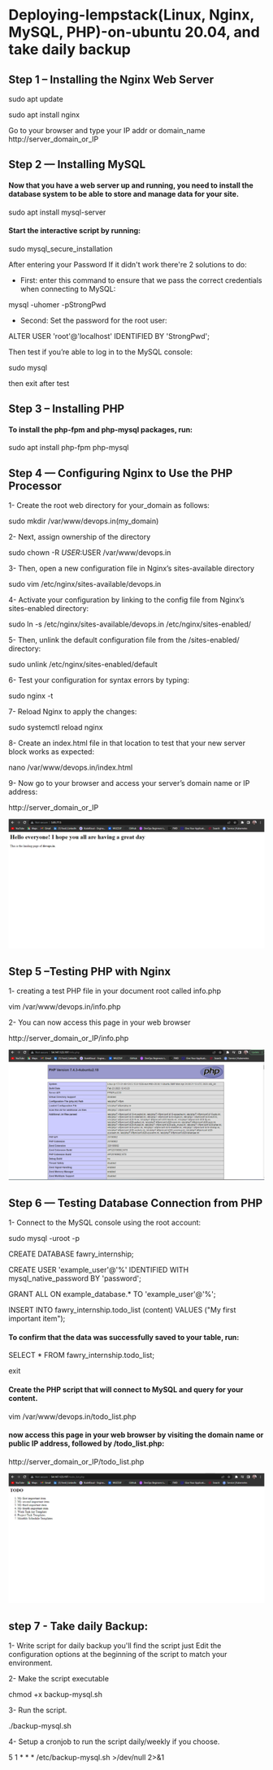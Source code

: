 # Deploying-lempstack(Linux, Nginx, MySQL, PHP)-on-ubuntu 20.04, and take daily backup

## Step 1 – Installing the Nginx Web Server
sudo apt update

sudo apt install nginx

Go to your browser and type your IP addr or domain_name http://server_domain_or_IP


## Step 2 — Installing MySQL

#### Now that you have a web server up and running, you need to install the database system to be able to store and manage data for your site.

sudo apt install mysql-server

#### Start the interactive script by running:

sudo mysql_secure_installation

After entering your Password If it didn't work there're 2 solutions to do:
- First: enter this command to ensure that we pass the correct credentials when connecting to MySQL:

mysql -uhomer -pStrongPwd

- Second: Set the password for the root user:

ALTER USER 'root'@'localhost' IDENTIFIED BY 'StrongPwd';

Then test if you’re able to log in to the MySQL console:

sudo mysql

then exit after test

## Step 3 – Installing PHP
#### To install the php-fpm and php-mysql packages, run:

sudo apt install php-fpm php-mysql

## Step 4 — Configuring Nginx to Use the PHP Processor
1- Create the root web directory for your_domain as follows:

sudo mkdir /var/www/devops.in(my_domain)

2- Next, assign ownership of the directory

sudo chown -R $USER:$USER /var/www/devops.in

3- Then, open a new configuration file in Nginx’s sites-available directory

sudo vim /etc/nginx/sites-available/devops.in

4- Activate your configuration by linking to the config file from Nginx’s sites-enabled directory:

sudo ln -s /etc/nginx/sites-available/devops.in /etc/nginx/sites-enabled/

5- Then, unlink the default configuration file from the /sites-enabled/ directory:

sudo unlink /etc/nginx/sites-enabled/default

6- Test your configuration for syntax errors by typing:

sudo nginx -t

7- Reload Nginx to apply the changes:

sudo systemctl reload nginx

8- Create an index.html file in that location to test that your new server block works as expected:

nano /var/www/devops.in/index.html

9- Now go to your browser and access your server’s domain name or IP address:

http://server_domain_or_IP

![Hello_World](nginx.PNG)

## Step 5 –Testing PHP with Nginx
1- creating a test PHP file in your document root called info.php

vim /var/www/devops.in/info.php

2- You can now access this page in your web browser

http://server_domain_or_IP/info.php

![PHP_Test](PHP.PNG)

## Step 6 — Testing Database Connection from PHP 

1- Connect to the MySQL console using the root account:

sudo mysql -uroot -p

CREATE DATABASE fawry_internship;

CREATE USER 'example_user'@'%' IDENTIFIED WITH mysql_native_password BY 'password';

GRANT ALL ON example_database.* TO 'example_user'@'%';

INSERT INTO fawry_internship.todo_list (content) VALUES ("My first important item");

#### To confirm that the data was successfully saved to your table, run:

SELECT * FROM fawry_internship.todo_list;

exit

#### Create the PHP script that will connect to MySQL and query for your content.

vim /var/www/devops.in/todo_list.php


#### now access this page in your web browser by visiting the domain name or public IP address, followed by /todo_list.php:

http://server_domain_or_IP/todo_list.php

![To_do_list](to_do_list.PNG)

## step 7 - Take daily Backup:

1- Write script for daily backup you'll find the script just Edit the configuration options at the beginning of the script to match your environment.

2- Make the script executable

chmod +x backup-mysql.sh

3- Run the script.

./backup-mysql.sh

4- Setup a cronjob to run the script daily/weekly if you choose.

5 1   * * * /etc/backup-mysql.sh >/dev/null 2>&1







